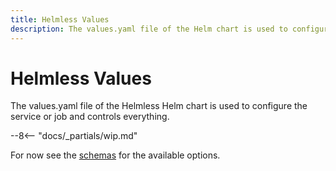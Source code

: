 ```yaml
---
title: Helmless Values
description: The values.yaml file of the Helm chart is used to configure the Helmless Cloud Run service.
---
```


# Helmless Values

The values.yaml file of the Helmless Helm chart is used to configure the service or job and controls everything.

--8<-- "docs/_partials/wip.md"

For now see the [schemas](./schemas/) for the available options.
